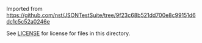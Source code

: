 Imported from https://github.com/nst/JSONTestSuite/tree/9f23c68b521dd700e8c99151d6dc1c5c52a0246e

See [LICENSE](./LICENSE) for license for files in this directory.

